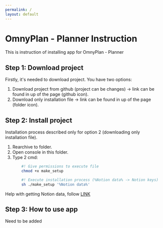 ```yaml
---
permalink: /
layout: default
---
```


# OmnyPlan - Planner Instruction

This is instruction of installing app for OmnyPlan - Planner

## Step 1: Download project

Firstly, it's needed to download project. You have two options:
1. Download project from github (project can be changes) -> link can be found in up of the page (github icon).
2. Download only installation file -> link can be found in up of the page (folder icon).

## Step 2: Install project

Installation process described only for option 2 (downloading only installation file).
1. Rearchive to folder.
2. Open console in this folder.
3. Type 2 cmd:
    ```bash
        #! Give permissions to execute file
        chmod +x make_setup

        #! Execute installation process (%Notion data% -> Notion keys)
        sh ./make_setup '%Notion data%'
    ```

Help with getting Notion data, follow [LINK]()

## Step 3: How to use app

Need to be added
